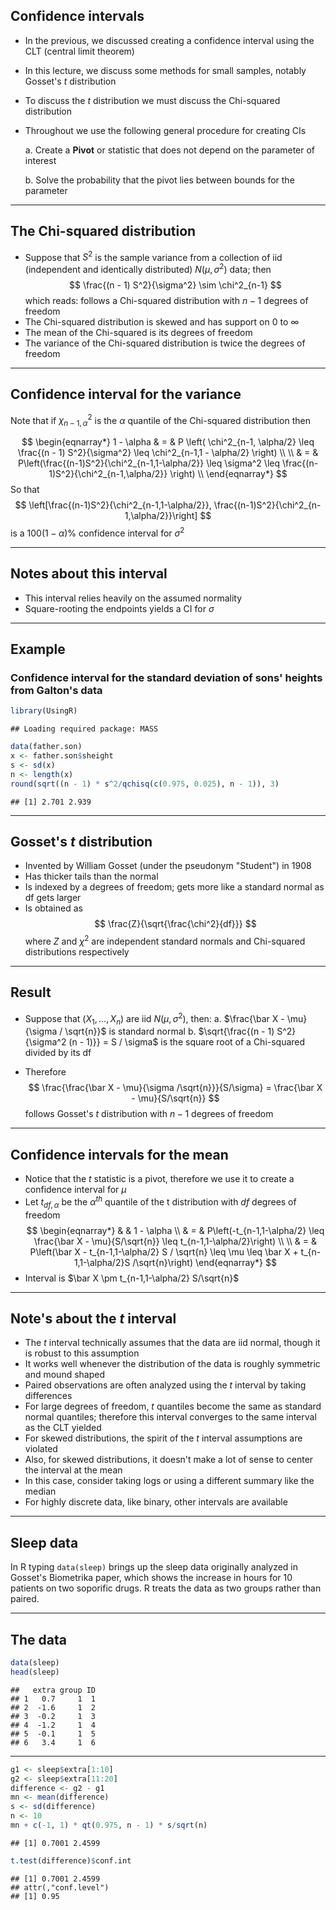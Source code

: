 ## Confidence intervals

- In the previous, we discussed creating a confidence interval using the CLT (central limit theorem)
- In this lecture, we discuss some methods for small samples, notably Gosset's $t$ distribution
- To discuss the $t$ distribution we must discuss the Chi-squared distribution
- Throughout we use the following general procedure for creating CIs

  a. Create a **Pivot** or statistic that does not depend on the parameter of interest
  
  b. Solve the probability that the pivot lies between bounds for the parameter

---

## The Chi-squared distribution

- Suppose that $S^2$ is the sample variance from a collection of iid (independent and identically distributed) $N(\mu,\sigma^2)$ data; then 
$$
    \frac{(n - 1) S^2}{\sigma^2} \sim \chi^2_{n-1}
$$
which reads: follows a Chi-squared distribution with $n-1$ degrees of freedom
- The Chi-squared distribution is skewed and has support on $0$ to $\infty$
- The mean of the Chi-squared is its degrees of freedom 
- The variance of the Chi-squared distribution is twice the degrees of freedom

---

## Confidence interval for the variance

Note that if $\chi^2_{n-1, \alpha}$ is the $\alpha$ quantile of the
Chi-squared distribution then

$$
\begin{eqnarray*}
  1 - \alpha & = & P \left( \chi^2_{n-1, \alpha/2} \leq  \frac{(n - 1) S^2}{\sigma^2} \leq  \chi^2_{n-1,1 - \alpha/2} \right) \\ \\
& = &  P\left(\frac{(n-1)S^2}{\chi^2_{n-1,1-\alpha/2}} \leq \sigma^2 \leq 
\frac{(n-1)S^2}{\chi^2_{n-1,\alpha/2}} \right) \\
\end{eqnarray*}
$$
So that 
$$
\left[\frac{(n-1)S^2}{\chi^2_{n-1,1-\alpha/2}}, \frac{(n-1)S^2}{\chi^2_{n-1,\alpha/2}}\right]
$$
is a $100(1-\alpha)\%$ confidence interval for $\sigma^2$

---

## Notes about this interval

- This interval relies heavily on the assumed normality
- Square-rooting the endpoints yields a CI for $\sigma$

---
## Example
### Confidence interval for the standard deviation of sons' heights from Galton's data

```r
library(UsingR)
```

```
## Loading required package: MASS
```

```r
data(father.son)
x <- father.son$sheight
s <- sd(x)
n <- length(x)
round(sqrt((n - 1) * s^2/qchisq(c(0.975, 0.025), n - 1)), 3)
```

```
## [1] 2.701 2.939
```


---

## Gosset's $t$ distribution

- Invented by William Gosset (under the pseudonym "Student") in 1908
- Has thicker tails than the normal
- Is indexed by a degrees of freedom; gets more like a standard normal as df gets larger
- Is obtained as 
$$
\frac{Z}{\sqrt{\frac{\chi^2}{df}}}
$$
where $Z$ and $\chi^2$ are independent standard normals and
Chi-squared distributions respectively

---

## Result

- Suppose that $(X_1,\ldots,X_n)$ are iid $N(\mu,\sigma^2)$, then:
  a. $\frac{\bar X - \mu}{\sigma / \sqrt{n}}$ is standard normal
  b. $\sqrt{\frac{(n - 1) S^2}{\sigma^2 (n - 1)}} = S / \sigma$ is the square root of a Chi-squared divided by its df

- Therefore 
$$
\frac{\frac{\bar X - \mu}{\sigma /\sqrt{n}}}{S/\sigma}  
= \frac{\bar X - \mu}{S/\sqrt{n}}
$$
    follows Gosset's $t$ distribution with $n-1$ degrees of freedom

---

## Confidence intervals for the mean

- Notice that the $t$ statistic is a pivot, therefore we use it to create a confidence interval for $\mu$
- Let $t_{df,\alpha}$ be the $\alpha^{th}$ quantile of the t distribution with $df$ degrees of freedom
$$
  \begin{eqnarray*}
&   & 1 - \alpha \\
& = & P\left(-t_{n-1,1-\alpha/2} \leq \frac{\bar X - \mu}{S/\sqrt{n}} \leq t_{n-1,1-\alpha/2}\right) \\ \\
& = & P\left(\bar X - t_{n-1,1-\alpha/2} S / \sqrt{n} \leq \mu  
      \leq \bar X + t_{n-1,1-\alpha/2}S /\sqrt{n}\right)
  \end{eqnarray*}
$$
- Interval is $\bar X \pm t_{n-1,1-\alpha/2} S/\sqrt{n}$

---

## Note's about the $t$ interval

- The $t$ interval technically assumes that the data are iid normal, though it is robust to this assumption
- It works well whenever the distribution of the data is roughly symmetric and mound shaped
- Paired observations are often analyzed using the $t$ interval by taking differences
- For large degrees of freedom, $t$ quantiles become the same as standard normal quantiles; therefore this interval converges to the same interval as the CLT yielded
- For skewed distributions, the spirit of the $t$ interval assumptions are violated
- Also, for skewed distributions, it doesn't make a lot of sense to center the interval at the mean
- In this case, consider taking logs or using a different summary like the median
- For highly discrete data, like binary, other intervals are available

---

## Sleep data

In R typing `data(sleep)` brings up the sleep data originally
analyzed in Gosset's Biometrika paper, which shows the increase in
hours for 10 patients on two soporific drugs. R treats the data as two
groups rather than paired.

---
## The data

```r
data(sleep)
head(sleep)
```

```
##   extra group ID
## 1   0.7     1  1
## 2  -1.6     1  2
## 3  -0.2     1  3
## 4  -1.2     1  4
## 5  -0.1     1  5
## 6   3.4     1  6
```


---

```r
g1 <- sleep$extra[1:10]
g2 <- sleep$extra[11:20]
difference <- g2 - g1
mn <- mean(difference)
s <- sd(difference)
n <- 10
mn + c(-1, 1) * qt(0.975, n - 1) * s/sqrt(n)
```

```
## [1] 0.7001 2.4599
```

```r
t.test(difference)$conf.int
```

```
## [1] 0.7001 2.4599
## attr(,"conf.level")
## [1] 0.95
```

